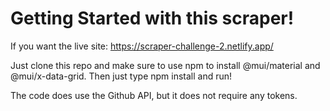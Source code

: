 # Getting Started with this scraper!

If you want the live site: https://scraper-challenge-2.netlify.app/

 Just clone this repo and make sure to use npm to install @mui/material and @mui/x-data-grid.
 Then just type npm install and run!
 
 The code does use the Github API, but it does not require any tokens.
